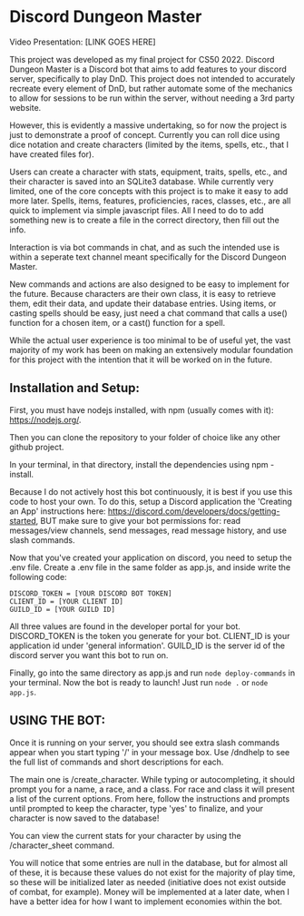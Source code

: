 # Discord Dungeon Master

Video Presentation: [LINK GOES HERE]

This project was developed as my final project for CS50 2022. Discord Dungeon
Master is a Discord bot that aims to add features to your discord server,
specifically to play DnD. This project does not intended to accurately recreate
every element of DnD, but rather automate some of the mechanics to allow for
sessions to be run within the server, without needing a 3rd party website.

However, this is evidently a massive undertaking, so for now the project is
just to demonstrate a proof of concept. Currently you can roll dice using dice
notation and create characters (limited by the items, spells, etc., that I have
created files for).

Users can create a character with stats, equipment, traits, spells, etc., and
their character is saved into an SQLite3 database. While currently very limited,
one of the core concepts with this project is to make it easy to add more later.
Spells, items, features, proficiencies, races, classes, etc., are all quick to
implement via simple javascript files. All I need to do to add something new is
to create a file in the correct directory, then fill out the info. 

Interaction is via bot commands in chat, and as such the
intended use is within a seperate text channel meant specifically for the
Discord Dungeon Master.

New commands and actions are also designed to be easy to implement for the
future. Because characters are their own class, it is easy to retrieve them,
edit their data, and update their database entries. Using items, or casting
spells should be easy, just need a chat command that calls a use() function for
a chosen item, or a cast() function for a spell.

While the actual user experience is too minimal to be of useful yet, the vast
majority of my work has been on making an extensively modular foundation for
this project with the intention that it will be worked on in the future.

## Installation and Setup:
First, you must have nodejs installed, with npm (usually comes with it):
https://nodejs.org/.

Then you can clone the repository to your folder of choice
like any other github project.

In your terminal, in that directory, install the dependencies using
npm -install.

Because I do not actively host this bot continuously, it is best if you use
this code to host your own. To do this, setup a Discord application the 
'Creating an App' instructions here: https://discord.com/developers/docs/getting-started,
BUT make sure to give your bot permissions for: read messages/view channels,
send messages, read message history, and use slash commands.

Now that you've created your application on discord, you need to setup the .env
file. Create a .env file in the same folder as app.js, and inside write the
following code:
```
DISCORD_TOKEN = [YOUR DISCORD BOT TOKEN]
CLIENT_ID = [YOUR CLIENT ID]
GUILD_ID = [YOUR GUILD ID]
```
All three values are found in the developer portal for your bot. DISCORD_TOKEN
is the token you generate for your bot. CLIENT_ID is your application id under
'general information'. GUILD_ID is the server id of the discord server you want
this bot to run on.

Finally, go into the same directory as app.js and run ```node deploy-commands```
in your terminal. Now the bot is ready to launch! Just run ```node .``` or
```node app.js```.

## USING THE BOT:
Once it is running on your server, you should see extra slash commands appear
when you start typing '/' in your message box. Use /dndhelp to see the full
list of commands and short descriptions for each.

The main one is /create_character. While typing or autocompleting, it should
prompt you for a name, a race, and a class. For race and class it will present
a list of the current options. From here, follow the instructions and prompts
until prompted to keep the character, type 'yes' to finalize, and your character
is now saved to the database!

You can view the current stats for your character by using the /character_sheet
command.

You will notice that some entries are null in the database, but for almost all
of these, it is because these values do not exist for the majority of play time,
so these will be initialized later as needed (initiative does not exist outside
of combat, for example). Money will be implemented at a later date, when I have
a better idea for how I want to implement economies within the bot.
